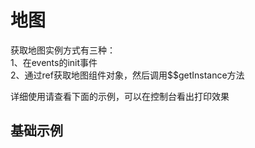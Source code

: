 # 地图

获取地图实例方式有三种：<br/>
1、在events的init事件<br/>
2、通过ref获取地图组件对象，然后调用$$getInstance方法<br/>

详细使用请查看下面的示例，可以在控制台看出打印效果

## 基础示例

<vuep template="#example"></vuep>

<script v-pre type="text/x-template" id="example">

  <template>
    <div class="bmap-page-container">
      <el-amap ref="map" :min-zoom="10" :max-zoom="22" :center="center" :zoom="zoom" @init="init" @click="click" class="bmap-demo">
      </el-amap>
      <div class="toolbar">
        <button @click="getMap()">get map</button>
      </div>
    </div>
  </template>

  <style>
    .bmap-demo {
      height: 300px;
    }
  </style>

  <script>
    module.exports = {
      data: function() {
        return {
          zoom: 16,
          center: [121.59996, 31.197646],
          map: null,
        };
      },
      mounted() {
      },
      methods: {
        getMap() {
          // bmap vue component
          console.log('$refs: ', this.$refs.map.$$getInstance())
        },
        init(o) {
          this.map = o;
          console.log(o.getCenter())
          console.log(this.$refs.map.$$getInstance())
        },
        click(){
          alert('click map')
        }
      }
    };
  </script>

</script>

